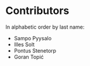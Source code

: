 # Contributors #

In alphabetic order by last name:

* Sampo Pyysalo     <smp is s u-tokyo ac jp>
* Illes Solt        <solt tmit bme hu>
* Pontus Stenetorp  <pontus is s u-tokyo ac jp>
* Goran Topić       <smp is s u-tokyo ac jp>
